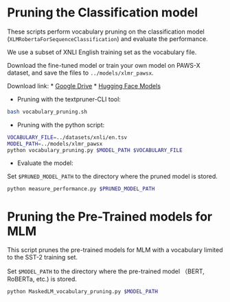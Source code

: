 # Pruning the Classification model

These scripts perform vocabulary pruning on the classification model (`XLMRobertaForSequenceClassification`) and evaluate the performance.

We use a subset of XNLI English training set as the vocabulary file.

Download the fine-tuned model or train your own model on PAWS-X dataset, and save the files to `../models/xlmr_pawsx`.

Download link: 
    * [Google Drive](https://drive.google.com/drive/folders/1TXuIvcYJ0aje7WC-LyrxstzeJn4_383r?usp=sharing)
    * [Hugging Face Models](https://huggingface.co/ziqingyang/XLMRobertaBaseForPAWSX-en/tree/main)

* Pruning with the textpruner-CLI tool:
```bash
bash vocabulary_pruning.sh
```

* Pruning with the python script:
```bash
VOCABULARY_FILE=../datasets/xnli/en.tsv
MODEL_PATH=../models/xlmr_pawsx
python vocabulary_pruning.py $MODEL_PATH $VOCABULARY_FILE
```

* Evaluate the model:

Set `$PRUNED_MODEL_PATH` to the directory where the pruned model is stored.

```bash
python measure_performance.py $PRUNED_MODEL_PATH
```

# Pruning the Pre-Trained models for MLM

This script prunes the pre-trained models for MLM with a vocabulary limited to the SST-2 training set.

Set `$MODEL_PATH` to the directory where the pre-trained model （BERT, RoBERTa, etc.) is stored.

```bash
python MaskedLM_vocabulary_pruning.py $MODEL_PATH
```


